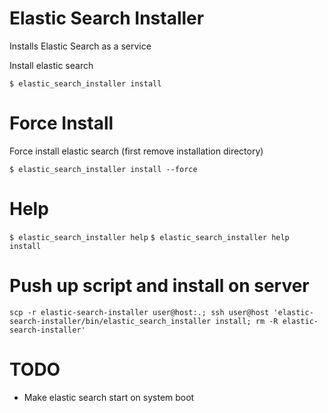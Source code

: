 Elastic Search Installer
========================

Installs Elastic Search as a service

Install elastic search

`$ elastic_search_installer install`

Force Install
=============

Force install elastic search (first remove installation directory)

`$ elastic_search_installer install --force`

Help
====

`$ elastic_search_installer help`
`$ elastic_search_installer help install`

Push up script and install on server
====================================

`scp -r elastic-search-installer user@host:.; ssh user@host 'elastic-search-installer/bin/elastic_search_installer install; rm -R elastic-search-installer'`

TODO
====

* Make elastic search start on system boot